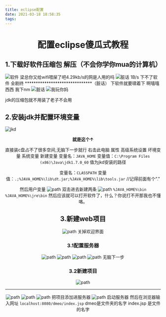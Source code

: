 ```yaml
---
title: eclipse配置
date: 2021-03-18 18:58:35
tags:
---
```

# <center>配置eclipse傻瓜式教程<center>
## 1.下载好软件压缩包 解压（不会你学你mua的计算机）
![软件](./eclipse/1.png)
梁总你又给wifi喂屎了吧4.29kb/s的网是人用的吗
![脏话](./eclipse/2.png)
1B/s 下不了软件 全剧终
*******************************（脏话）
下软件就要啸着下 啊嘻嘻西西
我下nm
![脏话](./eclipse/3.png)
![我玩你妈](eclipse/lbw.png)

jdk的压缩包就不用装了老子不会用
## 2.安装jdk并配置环境变量
 <!-- more -->
![jkd](./eclipse/4.png)

**<center>就是这个↑<center>**

直接装c盘占不了很多空间,无脑下一步就行
右击此电脑 属性 高级系统设置 坏境变量 系统变量 新建变量
变量名：`JAVA_HOME`
变量值：`C:\Program Files (x86)\Java\jdk1.7.0_60` 值为jkd安装的路径

变量名：`CLASSPATH`
变量值：`.;%JAVA_HOME%\lib\dt.jar;%JAVA_HOME%\lib\tools.jar`     //记得前面有个"."

然后用户变量
![path](./eclipse/16.png)
双击进去新建两条
![path](./eclipse/17.png)
`%JAVA_HOME%\bin`
`%JAVA_HOME%\jre\bin`
然后应该就可以打开软件了，什么？你说打不开那我也不懂咯。
## 3.新建web项目
![path](./eclipse/5.png)
关掉欢迎界面
### 3.1配置服务器
![path](./eclipse/6.png)
![path](./eclipse/7.png)
![path](./eclipse/9.png)
![path](./eclipse/11.png)
无脑下一步
### 3.2新建项目
![path](./eclipse/12.png)
***
![path](./eclipse/13.png)
![path](./eclipse/18.png)
![path](./eclipse/19.png)
把项目添加进服务器
![path](./eclipse/20.png)
启动服务器
然后在浏览器输入网址 
`localhost:8080/dmeo/index.jsp`
dmeo是文件夹的名字 index.jsp 是文件的名字